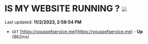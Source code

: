 # IS MY WEBSITE RUNNING ? [![](https://img.shields.io/static/v1?label=Sponsor&message=%E2%9D%A4&logo=GitHub&color=%23fe8e86)](https://github.com/sponsors/<username>)

Last updated: **11/2/2023, 2:58:54 PM**

- `GET` [https://youssefservice.me](https://youssefservice.me) - **Up** (862ms)
